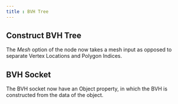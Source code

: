 ```yaml
---
title : BVH Tree
---
```


## Construct BVH Tree

The *Mesh* option of the node now takes a mesh input as opposed to separate
Vertex Locations and Polygon Indices.

## BVH Socket

The BVH socket now have an Object property, in which the BVH is constructed from
the data of the object.
